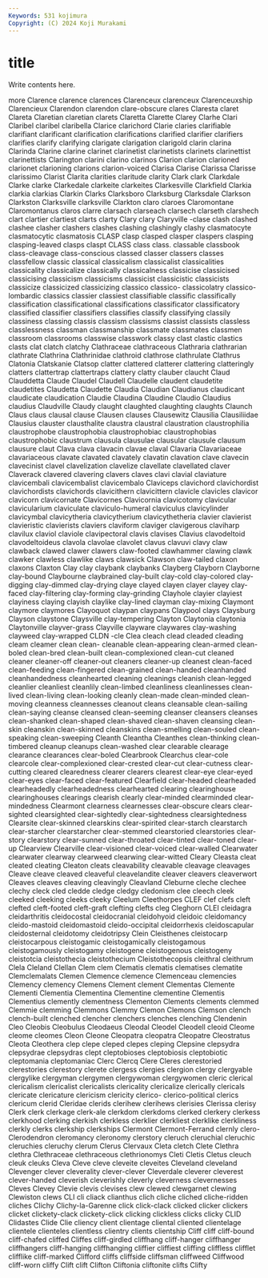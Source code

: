 ```yaml
---
Keywords: 531 kojimura
Copyright: (C) 2024 Koji Murakami
---
```


# title

Write contents here.



more Clarence clarence clarences Clarenceux clarenceux Clarenceuxship Clarencieux Clarendon clarendon
clare-obscure clares Claresta claret Clareta Claretian claretian clarets Claretta Clarette
Clarey Clarhe Clari Claribel claribel claribella Clarice clarichord Clarie claries
clarifiable clarifiant clarificant clarification clarifications clarified clarifier clarifiers clarifies clarify
clarifying clarigate clarigation clarigold clarin clarina Clarinda Clarine clarine clarinet
clarinetist clarinetists clarinets clarinettist clarinettists Clarington clarini clarino clarinos Clarion
clarion clarioned clarionet clarioning clarions clarion-voiced Clarisa Clarise Clarissa Clarisse
clarissimo Clarist Clarita clarities claritude clarity Clark clark Clarkdale Clarke
clarke Clarkedale clarkeite clarkeites Clarkesville Clarkfield Clarkia clarkia clarkias Clarkin
Clarks Clarksboro Clarksburg Clarksdale Clarkson Clarkston Clarksville clarksville Clarkton claro
claroes Claromontane Claromontanus claros clarre clarsach clarseach clarsech clarseth clarshech
clart clartier clartiest clarts clarty Clary clary Claryville -clase clash
clashed clashee clasher clashers clashes clashing clashingly clashy clasmatocyte clasmatocytic
clasmatosis CLASP clasp clasped clasper claspers clasping clasping-leaved clasps claspt
CLASS class class. classable classbook class-cleavage class-conscious classed classer classers
classes classfellow classic classical classicalism classicalist classicalities classicality classicalize classically
classicalness classicise classicised classicising classicism classicisms classicist classicistic classicists classicize
classicized classicizing classico classico- classicolatry classico-lombardic classics classier classiest classifiable
classific classifically classification classificational classifications classificator classificatory classified classifier classifiers
classifies classify classifying classily classiness classing classis classism classisms classist
classists classless classlessness classman classmanship classmate classmates classmen classroom classrooms
classwise classwork classy clast clastic clastics clasts clat clatch clatchy
Clathraceae clathraceous Clathraria clathrarian clathrate Clathrina Clathrinidae clathroid clathrose clathrulate
Clathrus Clatonia Clatskanie Clatsop clatter clattered clatterer clattering clatteringly clatters
clattertrap clattertraps clattery clatty clauber claucht Claud Clauddetta Claude Claudel
Claudell Claudelle claudent claudetite claudetites Claudetta Claudette Claudia Claudian Claudianus
claudicant claudicate claudication Claudie Claudina Claudine Claudio Claudius claudius Claudville
Claudy claught claughted claughting claughts Claunch Claus claus clausal clause
Clausen clauses Clausewitz Clausilia Clausiliidae Clausius clauster clausthalite claustra claustral
claustration claustrophilia claustrophobe claustrophobia claustrophobiac claustrophobias claustrophobic claustrum clausula clausulae
clausular clausule clausum clausure claut Clava clava clavacin clavae claval
Clavaria Clavariaceae clavariaceous clavate clavated clavately clavatin clavation clave clavecin
clavecinist clavel clavelization clavelize clavellate clavellated claver Claverack clavered clavering
clavers claves clavi clavial claviature clavicembali clavicembalist clavicembalo Claviceps clavichord
clavichordist clavichordists clavichords clavicithern clavicittern clavicle clavicles clavicor clavicorn clavicornate
Clavicornes Clavicornia clavicotomy clavicular clavicularium claviculate claviculo-humeral claviculus clavicylinder clavicymbal
clavicytheria clavicytherium clavicythetheria clavier clavierist clavieristic clavierists claviers claviform claviger
clavigerous claviharp clavilux claviol claviole clavipectoral clavis clavises Clavius clavodeltoid
clavodeltoideus clavola clavolae clavolet clavus clavuvi clavy claw clawback clawed
clawer clawers claw-footed clawhammer clawing clawk clawker clawless clawlike claws
clawsick Clawson claw-tailed claxon claxons Claxton Clay clay claybank claybanks
Clayberg Clayborn Clayborne clay-bound Claybourne claybrained clay-built clay-cold clay-colored clay-digging
clay-dimmed clay-drying claye clayed clayen clayer clayey clay-faced clay-filtering clay-forming
clay-grinding Clayhole clayier clayiest clayiness claying clayish claylike clay-lined clayman
clay-mixing Claymont claymore claymores Clayoquot claypan claypans Claypool clays Claysburg
Clayson claystone Claysville clay-tempering Clayton Claytonia claytonia Claytonville clayver-grass Clayville
clayware claywares clay-washing clayweed clay-wrapped CLDN -cle Clea cleach clead
cleaded cleading cleam cleamer clean clean- cleanable clean-appearing clean-armed clean-boled
clean-bred clean-built clean-complexioned clean-cut cleaned cleaner cleaner-off cleaner-out cleaners cleaner-up
cleanest clean-faced clean-feeding clean-fingered clean-grained clean-handed cleanhanded cleanhandedness cleanhearted cleaning
cleanings cleanish clean-legged cleanlier cleanliest cleanlily clean-limbed cleanliness cleanlinesses clean-lived
clean-living clean-looking cleanly clean-made clean-minded clean-moving cleanness cleannesses cleanout cleans
cleansable clean-sailing clean-saying cleanse cleansed clean-seeming cleanser cleansers cleanses clean-shanked
clean-shaped clean-shaved clean-shaven cleansing clean-skin cleanskin clean-skinned cleanskins clean-smelling clean-souled
clean-speaking clean-sweeping Cleanth Cleantha Cleanthes clean-thinking clean-timbered cleanup cleanups clean-washed
clear clearable clearage clearance clearances clear-boled Clearbrook Clearchus clear-cole clearcole
clear-complexioned clear-crested clear-cut clear-cutness clear-cutting cleared clearedness clearer clearers clearest
clear-eye clear-eyed clear-eyes clear-faced clear-featured Clearfield clear-headed clearheaded clearheadedly clearheadedness
clearhearted clearing clearinghouse clearinghouses clearings clearish clearly clear-minded clearminded clear-mindedness
Clearmont clearness clearnesses clear-obscure clears clear-sighted clearsighted clear-sightedly clear-sightedness clearsightedness
Clearsite clear-skinned clearskins clear-spirited clear-starch clearstarch clear-starcher clearstarcher clear-stemmed clearstoried
clearstories clear-story clearstory clear-sunned clear-throated clear-tinted clear-toned clear-up Clearview Clearville
clear-visioned clear-voiced clear-walled Clearwater clearwater clearway clearweed clearwing clear-witted Cleary
Cleasta cleat cleated cleating Cleaton cleats cleavability cleavable cleavage cleavages
Cleave cleave cleaved cleaveful cleavelandite cleaver cleavers cleaverwort Cleaves cleaves
cleaving cleavingly Cleavland Cleburne cleche clechee clechy cleck cled cledde
cledge cledgy cledonism clee cleech cleek cleeked cleeking cleeks cleeky
Cleelum Cleethorpes CLEF clef clefs cleft clefted cleft-footed cleft-graft clefting
clefts cleg Cleghorn CLEI cleidagra cleidarthritis cleidocostal cleidocranial cleidohyoid cleidoic
cleidomancy cleido-mastoid cleidomastoid cleido-occipital cleidorrhexis cleidoscapular cleidosternal cleidotomy cleidotripsy Clein
Cleisthenes cleistocarp cleistocarpous cleistogamic cleistogamically cleistogamous cleistogamously cleistogamy cleistogene cleistogenous
cleistogeny cleistotcia cleistothecia cleistothecium Cleistothecopsis cleithral cleithrum Clela Cleland Clellan
Clem clem Clematis clematis clematises clematite Clemclemalats Clemen Clemence clemence
Clemenceau clemencies Clemency clemency Clemens Clement clement Clementas Clemente Clementi
Clementia Clementina Clementine clementine Clementis Clementius clemently clementness Clementon Clements
clements clemmed Clemmie clemming Clemmons Clemmy Clemon Clemons Clemson clench
clench-built clenched clencher clenchers clenches clenching Clendenin Cleo Cleobis Cleobulus
Cleodaeus Cleodal Cleodel Cleodell cleoid Cleome cleome cleomes Cleon Cleone
Cleopatra cleopatra Cleopatre Cleostratus Cleota Cleothera clep clepe cleped clepes
cleping Clepsine clepsydra clepsydrae clepsydras clept cleptobioses cleptobiosis cleptobiotic cleptomania
cleptomaniac Clerc Clercq Clere Cleres clerestoried clerestories clerestory clerete clergess
clergies clergion clergy clergyable clergylike clergyman clergymen clergywoman clergywomen cleric
clerical clericalism clericalist clericalists clericality clericalize clerically clericals clericate clericature
clericism clericity clerico- clerico-political clerics clericum clerid Cleridae clerids clerihew
clerihews clerisies Clerissa clerisy Clerk clerk clerkage clerk-ale clerkdom clerkdoms
clerked clerkery clerkess clerkhood clerking clerkish clerkless clerklier clerkliest clerklike
clerkliness clerkly clerks clerkship clerkships Clermont Clermont-Ferrand clernly clero- Clerodendron
cleromancy cleronomy clerstory cleruch cleruchial cleruchic cleruchies cleruchy clerum Clerus
Clervaux Cleta cletch Clete Clethra clethra Clethraceae clethraceous clethrionomys Cleti
Cletis Cletus cleuch cleuk cleuks Cleva Cleve cleve cleveite cleveites
Cleveland cleveland Clevenger clever cleverality clever-clever Cleverdale cleverer cleverest clever-handed
cleverish cleverishly cleverly cleverness clevernesses Cleves Clevey Clevie clevis clevises
clew clewed clewgarnet clewing Clewiston clews CLI cli cliack clianthus
clich cliche cliched cliche-ridden cliches Clichy Clichy-la-Garenne click click-clack clicked
clicker clickers clicket clickety-clack clickety-click clicking clickless clicks clicky CLID
Clidastes Clide Clie cliency client clientage cliental cliented clientelage clientele
clienteles clientless clientry clients clientship Cliff cliff cliff-bound cliff-chafed cliffed
Cliffes cliff-girdled cliffhang cliff-hanger cliffhanger cliffhangers cliff-hanging cliffhanging cliffier cliffiest
cliffing cliffless clifflet clifflike cliff-marked Clifford cliffs cliffside cliffsman cliffweed
Cliffwood cliff-worn cliffy Clift clift Clifton Cliftonia cliftonite clifts Clifty
